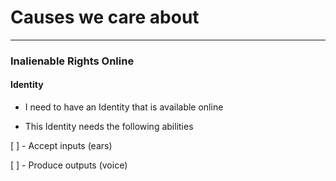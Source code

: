 # Causes we care about
--------------
### Inalienable Rights Online

#### Identity

- I need to have an Identity that is available online

- This Identity needs the following abilities

 [ ] - Accept inputs (ears)

 [ ] - Produce outputs (voice)